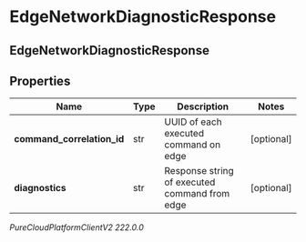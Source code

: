 # EdgeNetworkDiagnosticResponse

## EdgeNetworkDiagnosticResponse

## Properties

|Name | Type | Description | Notes|
|------------ | ------------- | ------------- | -------------|
| **command_correlation_id** | str | UUID of each executed command on edge | [optional] |
| **diagnostics** | str | Response string of executed command from edge | [optional] |



_PureCloudPlatformClientV2 222.0.0_
